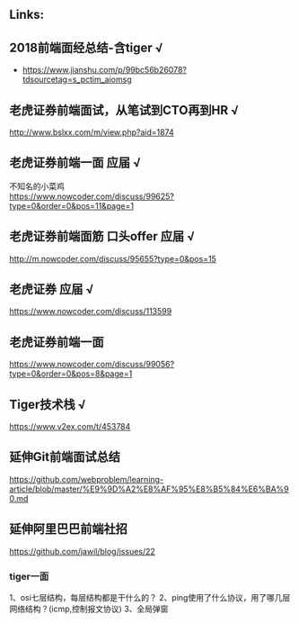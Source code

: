 ## Links:
## 2018前端面经总结-含tiger √

- https://www.jianshu.com/p/99bc56b26078?tdsourcetag=s_pctim_aiomsg


## 老虎证券前端面试，从笔试到CTO再到HR √
http://www.bslxx.com/m/view.php?aid=1874

## 老虎证券前端一面 应届 √
不知名的小菜鸡  
https://www.nowcoder.com/discuss/99625?type=0&order=0&pos=11&page=1

## 老虎证券前端面筋 口头offer 应届 √
http://m.nowcoder.com/discuss/95655?type=0&pos=15

## 老虎证券 应届 √
https://www.nowcoder.com/discuss/113599

## 老虎证券前端一面
https://www.nowcoder.com/discuss/99056?type=0&order=0&pos=8&page=1


## Tiger技术栈 √
https://www.v2ex.com/t/453784

## 延伸Git前端面试总结
https://github.com/webproblem/learning-article/blob/master/%E9%9D%A2%E8%AF%95%E8%B5%84%E6%BA%90.md

## 延伸阿里巴巴前端社招 
https://github.com/jawil/blog/issues/22

### tiger一面
1、osi七层结构，每层结构都是干什么的？
2、ping使用了什么协议，用了哪几层网络结构？(icmp,控制报文协议)
3、全局弹窗
